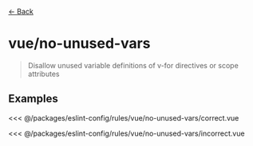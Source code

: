 [&#x2190; Back](./)
# vue/no-unused-vars <badge text="error" type="error" vertical="middle"/>

> Disallow unused variable definitions of v-for directives or scope attributes


## Examples

<code-highlight>
 
<div slot="correct">

<<< @/packages/eslint-config/rules/vue/no-unused-vars/correct.vue

</div>

 
<div slot="incorrect">

<<< @/packages/eslint-config/rules/vue/no-unused-vars/incorrect.vue

</div>

 
</code-highlight>


